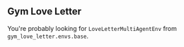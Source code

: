 Gym Love Letter
---

You're probably looking for `LoveLetterMultiAgentEnv` from `gym_love_letter.envs.base`.
